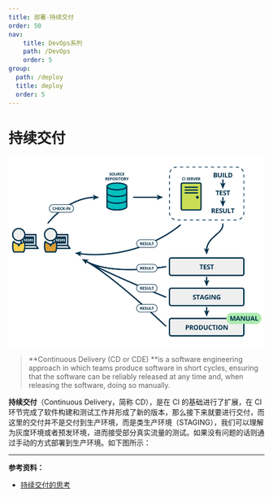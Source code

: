 ```yaml
---
title: 部署-持续交付
order: 50
nav:
    title: DevOps系列
    path: /DevOps
    order: 5
group:
  path: /deploy
  title: deploy
  order: 5
---
```


# 持续交付



![持续交付](../Linux/assets/continuous-delivery.b2a5ac2e-20240823233926585.png)

> **Continuous Delivery (CD or CDE) **is a software engineering approach in which teams produce software in short cycles, ensuring that the software can be reliably released at any time and, when releasing the software, doing so manually.

**持续交付**（Continuous Delivery，简称 CD），是在 CI 的基础进行了扩展，在 CI 环节完成了软件构建和测试工作并形成了新的版本，那么接下来就要进行交付，而这里的交付并不是交付到生产环境，而是类生产环境（STAGING），我们可以理解为灰度环境或者预发环境，进而接受部分真实流量的测试。如果没有问题的话则通过手动的方式部署到生产环境。如下图所示：

---

**参考资料：**

- [持续交付的思考](https://zhangyuyu.github.io/continuous-delivery/)
